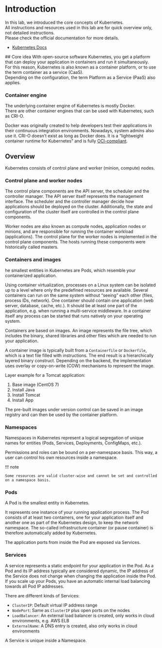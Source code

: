 # Introduction
In this lab, we introduced the core concepts of Kubernetes.  
All instructions and resources used in this lab are for quick overview only, not detailed instructions.   
Please check the official documentation for more details. 

- [Kubernetes Docs](https://kubernetes.io/docs/home/)

## Core idea 
With open-source software Kubernetes, you get a platform that can deploy your application in containers and run it simultaneously.  
For this reason, Kubernetes is also known as a container platform, or to use the term container as a service (CaaS).  
Depending on the configuration, the term Platform as a Service (PaaS) also applies. 

### Container engine 
The underlying container engine of Kubernetes is mostly Docker.  
There are other container engines that can be used with Kubernetes, such as CRI-O.

Docker was originally created to help developers test their applications in their continuous integration environments. 
Nowadays, system admins also use it. CRI-O doesn’t exist as long as Docker does. 
It is a “lightweight container runtime for Kubernetes” and is fully [OCI-compliant](https://github.com/opencontainers/runtime-spec).

## Overview
Kubernetes consists of control plane and worker (minion, compute) nodes.

### Control plane and worker nodes
The control plane components are the API server, the scheduler and the controller manager. 
The API server itself represents the management interface. 
The scheduler and the controller manager decide how applications should be deployed on the cluster. 
Additionally, the state and configuration of the cluster itself are controlled in the control plane components.

Worker nodes are also known as compute nodes, application nodes or minions, and are responsible for running the container workload (applications). 
The control plane for the worker nodes is implemented in the control plane components. 
The hosts running these components were historically called masters.

### Containers and images
he smallest entities in Kubernetes are Pods, which resemble your containerized application.

Using container virtualization, processes on a Linux system can be isolated up to a level where only the predefined resources are available. 
Several containers can run on the same system without “seeing” each other (files, process IDs, network). 
One container should contain one application (web server, database, cache, etc.). 
It should be at least one part of the application, e.g. when running a multi-service middleware. 
In a container itself any process can be started that runs natively on your operating system.

Containers are based on images. An image represents the file tree, which includes the binary, shared libraries and other files which are needed to run your application.

A container image is typically built from a `Containerfile` or `Dockerfile`, which is a text file filled with instructions. 
The end result is a hierarchically layered binary construct. Depending on the backend, the implementation uses overlay or copy-on-write (COW) mechanisms to represent the image.

Layer example for a Tomcat application:

1. Base image (CentOS 7)
2. Install Java
3. Install Tomcat
4. Install App

The pre-built images under version control can be saved in an image registry and can then be used by the container platform.

### Namespaces
Namespaces in Kubernetes represent a logical segregation of unique names for entities (Pods, Services, Deployments, ConfigMaps, etc.).

Permissions and roles can be bound on a per-namespace basis. This way, a user can control his own resources inside a namespace.

!!! note

    Some resources are valid cluster-wise and cannot be set and controlled on a namespace basis.

### Pods
A Pod is the smallest entity in Kubernetes.

It represents one instance of your running application process. 
The Pod consists of at least two containers, one for your application itself and another one as part of the Kubernetes design, to keep the network namespace. 
The so-called infrastructure container (or pause container) is therefore automatically added by Kubernetes.

The application ports from inside the Pod are exposed via Services.

### Services
A service represents a static endpoint for your application in the Pod. 
As a Pod and its IP address typically are considered dynamic, the IP address of the Service does not change when changing the application inside the Pod. 
If you scale up your Pods, you have an automatic internal load balancing towards all Pod IP addresses.

There are different kinds of Services:

- `ClusterIP`: Default virtual IP address range
- `NodePort`: Same as `ClusterIP` plus open ports on the nodes
- `LoadBalancer`: An external load balancer is created, only works in cloud environments, e.g. AWS ELB
- `ExternalName`: A DNS entry is created, also only works in cloud environments

A Service is unique inside a Namespace.
